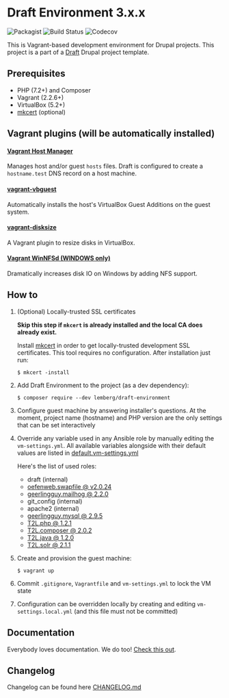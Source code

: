 # Draft Environment 3.x.x

![Packagist](https://img.shields.io/packagist/dm/lemberg/draft-environment)
![Build Status](https://img.shields.io/travis/lemberg/draft-environment/3.x.x)
![Codecov](https://img.shields.io/codecov/c/github/lemberg/draft-environment)

This is Vagrant-based development environment for Drupal projects. This project is a part of a [Draft](https://github.com/lemberg/draft-template) Drupal project template.

## Prerequisites

- PHP (7.2+) and Composer
- Vagrant (2.2.6+)
- VirtualBox (5.2+)
- [mkcert](https://mkcert.dev) (optional)

## Vagrant plugins (will be automatically installed)

#### [Vagrant Host Manager](https://github.com/devopsgroup-io/vagrant-hostmanager)

Manages host and/or guest `hosts` files. Draft is configured to create a `hostname.test` DNS record on a host machine.

#### [vagrant-vbguest](https://github.com/dotless-de/vagrant-vbguest)

Automatically installs the host's VirtualBox Guest Additions on the guest system.

#### [vagrant-disksize](https://github.com/sprotheroe/vagrant-disksize)

A Vagrant plugin to resize disks in VirtualBox.

#### [Vagrant WinNFSd (WINDOWS only)](https://github.com/winnfsd/vagrant-winnfsd)

Dramatically increases disk IO on Windows by adding NFS support.

## How to

1. (Optional) Locally-trusted SSL certificates

    **Skip this step if `mkcert` is already installed and the local CA does already exist.**

    Install [mkcert](https://mkcert.dev) in order to get locally-trusted development SSL certificates. This tool requires no configuration. After installation just run:

    ```
    $ mkcert -install
    ```

1. Add Draft Environment to the project (as a dev dependency):

    ```
    $ composer require --dev lemberg/draft-environment
    ```

1. Configure guest machine by answering installer's questions. At the moment, project name (hostname) and PHP version are the only settings that can be set interactively

1. Override any variable used in any Ansible role by manually editing the `vm-settings.yml`. All available variables alongside with their default values are listed in [default.vm-settings.yml](/default.vm-settings.yml)

    Here's the list of used roles:

    - draft (internal)
    - [oefenweb.swapfile @ v2.0.24](https://github.com/Oefenweb/ansible-swapfile/tree/v2.0.24)
    - [geerlingguy.mailhog @ 2.2.0](https://github.com/geerlingguy/ansible-role-mailhog/tree/2.2.0)
    - git_config (internal)
    - apache2 (internal)
    - [geerlingguy.mysql @ 2.9.5](https://github.com/geerlingguy/ansible-role-mysql/tree/2.9.5)
    - [T2L.php @ 1.2.1](https://github.com/T2L/ansible-role-php/tree/1.2.1)
    - [T2L.composer @ 2.0.2](https://github.com/T2L/ansible-role-composer/tree/2.0.2)
    - [T2L.java @ 1.2.0](https://github.com/T2L/ansible-role-java/tree/1.2.0)
    - [T2L.solr @ 2.1.1](https://github.com/T2L/ansible-role-solr/tree/2.1.1)

1. Create and provision the guest machine:

    ```
    $ vagrant up
    ```

1. Commit `.gitignore`, `Vagrantfile` and `vm-settings.yml` to lock the VM state

1. Configuration can be overridden locally by creating and editing `vm-settings.local.yml` (and this file must not be committed)

## Documentation

Everybody loves documentation. We do too! [Check this out](/docs).

## Changelog

Changelog can be found here [CHANGELOG.md](/CHANGELOG.md)
